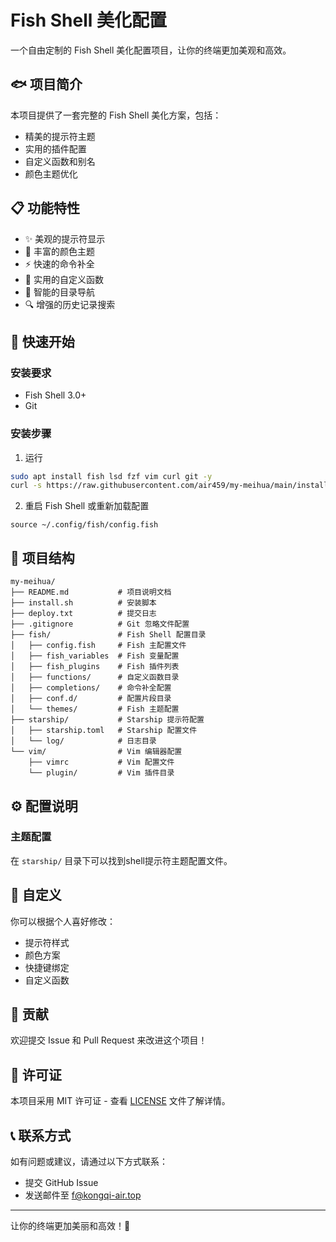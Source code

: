 # Fish Shell 美化配置

一个自由定制的 Fish Shell 美化配置项目，让你的终端更加美观和高效。

## 🐟 项目简介

本项目提供了一套完整的 Fish Shell 美化方案，包括：
- 精美的提示符主题
- 实用的插件配置
- 自定义函数和别名
- 颜色主题优化

## 📋 功能特性

- ✨ 美观的提示符显示
- 🎨 丰富的颜色主题
- ⚡ 快速的命令补全
- 🔧 实用的自定义函数
- 📁 智能的目录导航
- 🔍 增强的历史记录搜索

## 🚀 快速开始

### 安装要求

- Fish Shell 3.0+
- Git

### 安装步骤

1. 运行
```bash
sudo apt install fish lsd fzf vim curl git -y
curl -s https://raw.githubusercontent.com/air459/my-meihua/main/install.sh | bash
```

2. 重启 Fish Shell 或重新加载配置
```fish
source ~/.config/fish/config.fish
```

## 📁 项目结构

```
my-meihua/
├── README.md           # 项目说明文档
├── install.sh          # 安装脚本
├── deploy.txt          # 提交日志
├── .gitignore          # Git 忽略文件配置
├── fish/               # Fish Shell 配置目录
│   ├── config.fish     # Fish 主配置文件
│   ├── fish_variables  # Fish 变量配置
│   ├── fish_plugins    # Fish 插件列表
│   ├── functions/      # 自定义函数目录
│   ├── completions/    # 命令补全配置
│   ├── conf.d/         # 配置片段目录
│   └── themes/         # Fish 主题配置
├── starship/           # Starship 提示符配置
│   ├── starship.toml   # Starship 配置文件
│   └── log/            # 日志目录
└── vim/                # Vim 编辑器配置
    ├── vimrc           # Vim 配置文件
    └── plugin/         # Vim 插件目录
```

## ⚙️ 配置说明

### 主题配置
在 `starship/` 目录下可以找到shell提示符主题配置文件。

## 🎨 自定义

你可以根据个人喜好修改：
- 提示符样式
- 颜色方案
- 快捷键绑定
- 自定义函数

## 🤝 贡献

欢迎提交 Issue 和 Pull Request 来改进这个项目！

## 📄 许可证

本项目采用 MIT 许可证 - 查看 [LICENSE](LICENSE) 文件了解详情。

## 📞 联系方式

如有问题或建议，请通过以下方式联系：
- 提交 GitHub Issue
- 发送邮件至 f@kongqi-air.top

---

让你的终端更加美丽和高效！🌟
